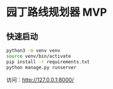 # 园丁路线规划器 MVP

## 快速启动

```bash
python3 -m venv venv
source venv/bin/activate
pip install -r requirements.txt
python manage.py runserver
```

访问：http://127.0.0.1:8000/